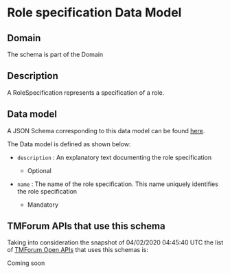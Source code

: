 # Role specification Data Model

## Domain

The  schema is part of the  Domain

## Description

A RoleSpecification represents a specification of a role.

## Data model

A JSON Schema corresponding to this data model can be found
[here](https://github.com/tmforum-rand/schemas/blob/candidates/EngagedParty/RoleSpecification.schema.json).

The Data model is defined as shown below:
- `description` : An explanatory text documenting the role specification

  - Optional

- `name` : The name of the role specification. This name uniquely identifies the role specification

  - Mandatory





## TMForum APIs that use this schema

Taking into consideration the snapshot of 04/02/2020 04:45:40 UTC the list of [TMForum Open APIs](https://www.tmforum.org/open-apis/) that uses this schemas is:

Coming soon
